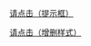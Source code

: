 [请点击（提示框）](https://xiaoxiaohappy.github.io/front-end/提示框(layer)/index.html)

[请点击（增删样式）](https://xiaoxiaohappy.github.io/front-end/增删样式函数/index.html)
